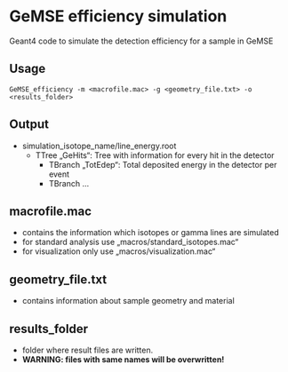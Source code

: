 GeMSE efficiency simulation
======
Geant4 code to simulate the detection efficiency for a sample in GeMSE

## Usage
```
GeMSE_efficiency -m <macrofile.mac> -g <geometry_file.txt> -o <results_folder>
```

## Output
* simulation_isotope_name/line_energy.root
	* TTree „GeHits“: Tree with information for every hit in the detector
		* TBranch „TotEdep“: Total deposited energy in the detector per event
		* TBranch …

## macrofile.mac
* contains the information which isotopes or gamma lines are simulated
* for standard analysis use „macros/standard_isotopes.mac“
* for visualization only use „macros/visualization.mac“

## geometry_file.txt
* contains information about sample geometry and material

## results_folder
* folder where result files are written. 
* **WARNING: files with same names will be overwritten!**